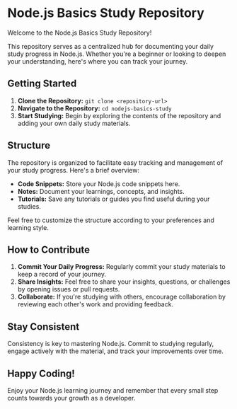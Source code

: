 # Node.js Basics Study Repository

Welcome to the Node.js Basics Study Repository!

This repository serves as a centralized hub for documenting your daily study progress in Node.js. Whether you're a beginner or looking to deepen your understanding, here's where you can track your journey.

## Getting Started

1. **Clone the Repository:** `git clone <repository-url>`
2. **Navigate to the Repository:** `cd nodejs-basics-study`
3. **Start Studying:** Begin by exploring the contents of the repository and adding your own daily study materials.

## Structure

The repository is organized to facilitate easy tracking and management of your study progress. Here's a brief overview:

- **Code Snippets:** Store your Node.js code snippets here.
- **Notes:** Document your learnings, concepts, and insights.
- **Tutorials:** Save any tutorials or guides you find useful during your studies.

Feel free to customize the structure according to your preferences and learning style.

## How to Contribute

1. **Commit Your Daily Progress:** Regularly commit your study materials to keep a record of your journey.
2. **Share Insights:** Feel free to share your insights, questions, or challenges by opening issues or pull requests.
3. **Collaborate:** If you're studying with others, encourage collaboration by reviewing each other's work and providing feedback.

## Stay Consistent

Consistency is key to mastering Node.js. Commit to studying regularly, engage actively with the material, and track your improvements over time.

## Happy Coding!

Enjoy your Node.js learning journey and remember that every small step counts towards your growth as a developer.

